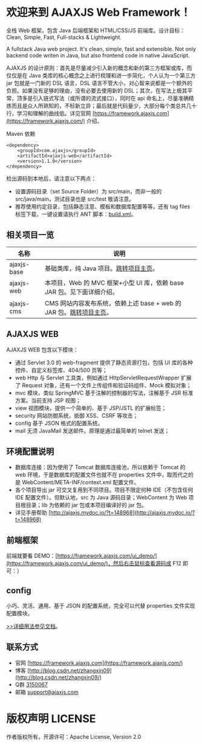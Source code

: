 欢迎来到 AJAXJS Web Framework！
=============

全栈 Web 框架，包含 Java 后端框架和 HTML/CSS/JS 前端库。设计目标：Clean, Simple, Fast, Full-stacks & Lightweight.

A fullstack Java web project. It's clean, simple, fast and extensible. Not only backend code writen in Java, but also frontend code in native JavaScript. 

AJAXJS 的设计原则：首先是尽量减少引入新的概念和新的第三方框架或库，而仅仅是在 Java 类库的核心概念之上进行梳理和进一步简化，个人认为一个第三方 jar 包就是一门新的 DSL 语言，DSL 语言不管大小，对心智来说都是一个额外的负担。如果没有足够的理由，没有必要去使用新的 DSL；其次，在写法上极其平常，顶多是引入链式写法（或所谓的流式接口），同时在 api 命名上，尽量准确精炼而且是众人所熟知的，不标新立异；最后就是代码量少，大部分每个类总共几十行，学习和理解的曲线低。详见官网 [https://framework.ajaxjs.com](https://framework.ajaxjs.com/) 介绍。 

Maven 依赖
```
<dependency>
    <groupId>com.ajaxjs</groupId>
    <artifactId>ajaxjs-web</artifactId>
    <version>1.1.0</version>
</dependency>
```

检出源码到本地后，请注意以下两点：
- 设置源码目录（set Source Folder）为 src/main，而非一般的 src/java/main，测试目录也是 src/test 敬请注意。
- 推荐使用约定目录，包括静态注意、模板和数据库配置等等，还有 tag files 标签下载，一键设置请执行 ANT 脚本：[build.xml](https://gitee.com/sp42_admin/ajaxjs/blob/master/build.xml)。

相关项目一览
--------------

|名称|说明|
|------|----|
|ajaxjs-base|基础类库，纯 Java 项目。[跳转项目主页](http://git.oschina.net/sp42/ajaxjs-base)。|
|ajaxjs-web|本项目，Web 的 MVC 框架+小型 UI 库，依赖 base JAR 包。见下面详细介绍。|
|ajaxjs-cms|CMS 网站内容发布系统，依赖上述 base + web 的 JAR 包。[跳转项目主页](http://git.oschina.net/sp42/ajaxjs-cms)。|

AJAXJS WEB
-----------
AJAXJS WEB 包含以下模块：

- 通过 Servlet 3.0 的 web-fragment 提供了静态资源打包，包括 UI 库的各种控件、自定义标签库、404/500 页等；
- web Http 与 Servlet 工具类，例如通过 HttpServletRequestWrapper 扩展了 Request 对象，还有一个文件上传组件和验证码组件、Mock 模拟对象；
- mvc 模块，类似 SpringMVC 基于注解的控制器的写法，注解基于 JSR 标准方案。当前支持 JSP 视图；
- view 视图模块，提供一个简单的、基于 JSP/JSTL 的扩展标签；
- security 网站防御系统，抵御 XSS、CSRF 等攻击；
- config 基于 JSON 格式的配置系统。
- mail 无须 JavaMail 发送邮件。原理是通过最简单的 telnet 发送；

环境配置说明
-------------
- 数据库连接：因为使用了 Tomcat 数据库连接池，所以依赖于 Tomcat 的 web 环境，于是数据库的配置文件也就不在 properties 文件中，取而代之的是 WebContent/META-INF/context.xml 配置文件。
- 各个项目导出 jar 可交叉复用到不同项目。项目不限定何种 IDE（不包含任何 IDE 配置文件）。但默认地，src 为 Java 源码目录；WebContent 为 Web 项目根目录；lib 为依赖的 jar 包或本项目编译好的 jar 包。
- 详见手册帮助 [http://ajaxjs.mydoc.io/?t=148968](http://ajaxjs.mydoc.io/?t=148968)

前端框架
-----------
前端就要看 DEMO：[https://framework.ajaxjs.com/ui_demo/](https://framework.ajaxjs.com/ui_demo/)，然后右击鼠标查看源码或 F12 即可：）


config
---------

小巧、灵活、通用、基于 JSON 的配置系统，完全可以代替 properties 文件实现配置模块。

[>>详细用法参见文档](http://ajaxjs.mydoc.io/?t=208700)。

联系方式
----------

- 官网 [https://framework.ajaxjs.com](https://framework.ajaxjs.com/)  
- 博客 [http://blog.csdn.net/zhangxin09](http://blog.csdn.net/zhangxin09/) 
- Q群 [3150067](//shang.qq.com/wpa/qunwpa?idkey=99415d164e2c776567c9370cc5b0bde26f4e2e7c5068978a24d1fe7c976ace93)
- 邮箱 support@ajaxjs.com

版权声明 LICENSE
==========
作者版权所有，开源许可：Apache License, Version 2.0
 